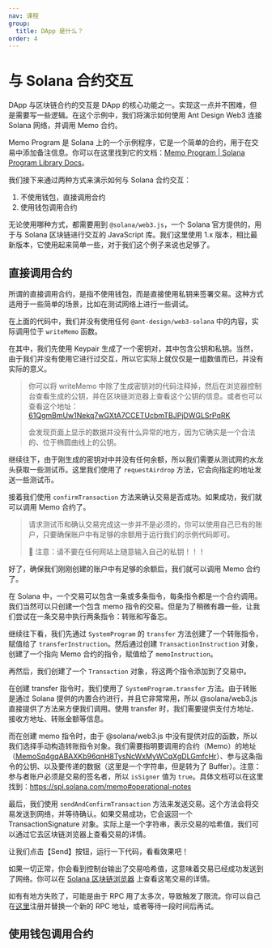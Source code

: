 ```yaml
---
nav: 课程
group:
  title: DApp 是什么？
order: 4
---
```


# 与 Solana 合约交互

DApp 与区块链合约的交互是 DApp 的核心功能之一。实现这一点并不困难，但是需要写一些逻辑。在这个示例中，我们将演示如何使用 Ant Design Web3 连接 Solana 网络，并调用 Memo 合约。

Memo Program 是 Solana 上的一个示例程序，它是一个简单的合约，用于在交易中添加备注信息。你可以在这里找到它的文档：[Memo Program | Solana Program Library Docs](https://spl.solana.com/memo)。

我们接下来通过两种方式来演示如何与 Solana 合约交互：

1. 不使用钱包，直接调用合约
2. 使用钱包调用合约

无论使用哪种方式，都需要用到 `@solana/web3.js`，一个 Solana 官方提供的，用于与 Solana 区块链进行交互的 JavaScript 库。我们这里使用 1.x 版本，相比最新版本，它使用起来简单一些，对于我们这个例子来说也足够了。

<NormalInstallDependencies packageNames="@solana/web3.js@1" save="true"></NormalInstallDependencies>

## 直接调用合约

所谓的直接调用合约，是指不使用钱包，而是直接使用私钥来签署交易。这种方式适用于一些简单的场景，比如在测试网络上进行一些调试。

<code src="./demos/solana-tx.tsx"></code>

在上面的代码中，我们并没有使用任何 `@ant-design/web3-solana` 中的内容，实际调用位于 `writeMemo` 函数。

在其中，我们先使用 Keypair 生成了一个密钥对，其中包含公钥和私钥。当然，由于我们并没有使用它进行过交互，所以它实际上就仅仅是一组数值而已，并没有实际的意义。

> 你可以将 writeMemo 中除了生成密钥对的代码注释掉，然后在浏览器控制台查看生成的公钥，并在区块链浏览器上查看这个公钥的信息。或者也可以查看这个地址： [61QgmBmUw1Nekq7wGXtA7CCETUcbmTBJPjDWGLSrPqRK](https://solscan.io/account/61QgmBmUw1Nekq7wGXtA7CCETUcbmTBJPjDWGLSrPqRK)
>
> 会发现页面上显示的数据并没有什么异常的地方，因为它确实是一个合法的、位于椭圆曲线上的公钥。

继续往下，由于刚生成的密钥对中并没有任何余额，所以我们需要从测试网的水龙头获取一些测试币。这里我们使用了 `requestAirdrop` 方法，它会向指定的地址发送一些测试币。

接着我们使用 `confirmTransaction` 方法来确认交易是否成功。如果成功，我们就可以调用 Memo 合约了。

> 请求测试币和确认交易完成这一步并不是必须的，你可以使用自己已有的账户，只要确保账户中有足够的余额用于运行我们的示例代码即可。
>
> 🛑 注意：请不要在任何网站上随意输入自己的私钥！！！

好了，确保我们刚刚创建的账户中有足够的余额后，我们就可以调用 Memo 合约了。

在 Solana 中，一个交易可以包含一条或多条指令，每条指令都是一个合约调用。我们当然可以只创建一个包含 memo 指令的交易。但是为了稍微有趣一些，让我们尝试在一条交易中执行两条指令：转账和写备忘。

继续往下看，我们先通过 `SystemProgram` 的 `transfer` 方法创建了一个转账指令，赋值给了 `transferInstruction`。然后通过创建 `TransactionInstruction` 对象，创建了一个指向 Memo 合约的指令，赋值给了 `memoInstruction`。

再然后，我们创建了一个 `Transaction` 对象，将这两个指令添加到了交易中。

在创建 transfer 指令时，我们使用了 `SystemProgram.transfer` 方法。由于转账是通过 Solana 提供的内置合约进行，并且它非常常用，所以 @solana/web3.js 直接提供了方法来方便我们调用。使用 transfer 时，我们需要提供支付方地址、接收方地址、转账金额等信息。

而在创建 memo 指令时，由于 @solana/web3.js 中没有提供对应的函数，所以我们选择手动构造转账指令对象。我们需要指明要调用的合约（Memo）的地址（[MemoSq4gqABAXKb96qnH8TysNcWxMyWCqXgDLGmfcHr](https://solscan.io/account/MemoSq4gqABAXKb96qnH8TysNcWxMyWCqXgDLGmfcHr?cluster=devnet)）、参与这条指令的公钥、以及要传递的数据（这里是一个字符串，但是转为了 Buffer）。注意：参与者账户必须是交易的签名者，所以 `isSigner` 值为 `true`。具体文档可以在这里找到：https://spl.solana.com/memo#operational-notes

最后，我们使用 `sendAndConfirmTransaction` 方法来发送交易。这个方法会将交易发送到网络，并等待确认。如果交易成功，它会返回一个 TransactionSignature 对象。实际上是一个字符串，表示交易的哈希值，我们可以通过它去区块链浏览器上查看交易的详情。

让我们点击【Send】按钮，运行一下代码，看看效果吧！

如果一切正常，你会看到控制台输出了交易哈希值，这意味着交易已经成功发送到了网络。你可以在 [Solana 区块链浏览器](https://solscan.io/?cluster=devnet) 上查看这笔交易的详情。

如有有地方失败了，可能是由于 RPC 用了太多次，导致触发了限流。你可以自己在[这里](https://zan.top/service/public-rpc/solana?chInfo=ch_antdweb3)注册并替换一个新的 RPC 地址，或者等待一段时间后再试。

## 使用钱包调用合约

<code src="./demos/solana-tx-with-wallet.tsx"></code>
